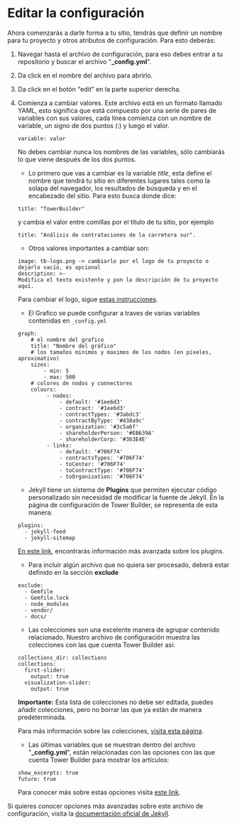 # Editar la configuración

Ahora comenzarás a darle forma a tu sitio, tendrás que definir un nombre para tu proyecto y otros atributos de configuración. Para esto deberás:

1. Navegar hasta el archivo de configuración, para eso debes entrar a tu repositorio y buscar el archivo "**_config.yml**".

2. Da click en el nombre del archivo para abrirlo.

3. Da click en el botón "edit" en la parte superior derecha.

4. Comienza a cambiar valores. Este archivo está en un formato llamado YAML, esto significa que está compuesto por una serie de pares de variables con sus valores, cada línea comienza con un nombre de variable, un signo de dos puntos (:) y luego el valor. 

	```
	variable: valor
	```

	No debes cambiar nunca los nombres de las variables, sólo cambiarás lo que viene después de los dos puntos. 
    
    - Lo primero que vas a cambiar es la variable _title_, esta define el nombre que tendrá tu sitio en diferentes lugares tales como la solapa del navegador, los resultados de búsqueda y en el encabezado del sitio. Para esto busca donde dice:
	
	```
    title: "TowerBuilder" 
	```
    y cambia el valor entre comillas por el título de tu sitio, por ejemplo 
	```
    title: "Análisis de contrataciones de la carretera sur".
	```

	- Otros valores importantes a cambiar son: 

	```
    image: tb-logo.png -> cambiarlo por el logo de tu proyecto o dejarlo vacío, es opcional
    description: >- 
  	Modifica el texto existente y pon la descripción de tu proyecto aquí. 
	```

	  Para cambiar el logo, sigue [estas instrucciones](https://towerbuilder.readthedocs.io/en/latest/C2/Seccion3.html#cambiar-el-logo).

	- El Grafico se puede configurar a traves de varias variables contenidas
      en `_config.yml`

	```
    graph:
        # el nombre del grafico
        title: "Nombre del gráfico"
        # los tamaños minimos y maximos de los nodos (en pixeles, aproximativo)
        sizes:
            - min: 5
            - max: 500
        # colores de nodos y connectores
        colours:
             - nodes:
                 - default: '#1ee6d3'
                 - contract: '#1ee6d3'
                 - contractTypes: '#3abdc3'
                 - contractByType: '#438a9c'
                 - organization: '#3c5a6f'
                 - shareholderPerson: '#EB639A'
                 - shareholderCorp: '#363E4E'
             - links:
                 - default: '#706F74'
                 - contractsTypes: '#706F74'
                 - toCenter: '#706F74'
                 - toContractType: '#706F74'
                 - toOrganization: '#706F74'
	```

	- Jekyll tiene un sistema de **Plugins**  que permiten ejecutar código personalizado sin necesidad de modificar la fuente de Jekyll. En la página de configuración de Tower Builder, se representa de esta manera:
	```
	plugins:
  	  - jekyll-feed
  	  - jekyll-sitemap
	```

	[En este link](https://jekyllrb.com/docs/plugins/), encontrarás información más avanzada sobre los plugins.

	- Para incluir algún archivo que no quiera ser procesado, deberá estar definido en la sección **exclude**
	```
    exclude:
      - Gemfile
      - Gemfile.lock
      - node_modules
      - vendor/
      - docs/
	```

	- Las colecciones son una excelente manera de agrupar contenido relacionado. Nuestro archivo de configuración muestra las colecciones con las que cuenta Tower Builder así:
	```
    collections_dir: collections
    collections:
      first-slider:
        output: true
      visualization-slider:
        output: true
	```

	**Importante:** Esta lista de colecciones no debe ser editada, puedes añadir colecciones, pero no borrar las que ya están de manera predeterminada.

	Para más información sobre las colecciones, [visita esta página](https://jekyllrb.com/docs/collections/).

	- Las últimas variables que se muestran dentro del archivo "**_config.yml**", están relacionadas con las opciones con las que cuenta Tower Builder para mostrar los artículos:
	```
    show_excerpts: true
	future: true
	```
	
	Para conocer más sobre estas opciones visita [este link](https://jekyllrb.com/docs/posts/).

Si quieres conocer opciones más avanzadas sobre este archivo de configuración, visita la [documentación oficial de Jekyll](https://jekyllrb.com/docs/configuration/options/).
